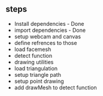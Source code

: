 ## steps

- Install dependencies - Done
- import dependencies - Done
- setup webcam and canvas
- define refrences to those
- load facemesh
- detect function
- drawing utilities
- load triangulation
- setup triangle path
- setup point drawing
- add drawMesh to detect  function